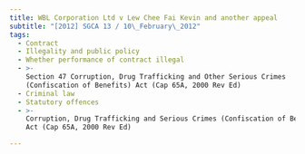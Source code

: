 ```yaml
---
title: WBL Corporation Ltd v Lew Chee Fai Kevin and another appeal
subtitle: "[2012] SGCA 13 / 10\_February\_2012"
tags:
  - Contract
  - Illegality and public policy
  - Whether performance of contract illegal
  - >-
    Section 47 Corruption, Drug Trafficking and Other Serious Crimes
    (Confiscation of Benefits) Act (Cap 65A, 2000 Rev Ed)
  - Criminal law
  - Statutory offences
  - >-
    Corruption, Drug Trafficking and Serious Crimes (Confiscation of Benefits)
    Act (Cap 65A, 2000 Rev Ed)

---
```


